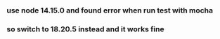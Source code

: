 ### use node 14.15.0 and found error when run test with mocha
### so switch to 18.20.5 instead and it works fine